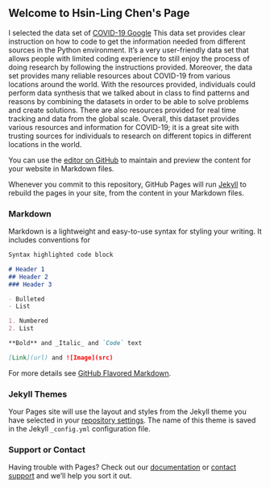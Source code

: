 ## Welcome to Hsin-Ling Chen's Page

I selected the data set of [COVID-19 Google](https://github.com/google-research/open-covid-19-data)
This data set provides clear instruction on how to code to get the information needed from different sources in the Python environment. It’s a very user-friendly data set that allows people with limited coding experience to still enjoy the process of doing research by following the instructions provided. Moreover, the data set provides many reliable resources about COVID-19 from various locations around the world. With the resources provided, individuals could perform data synthesis that we talked about in class to find patterns and reasons by combining the datasets in order to be able to solve problems and create solutions. There are also resources provided for real time tracking and data from the global scale. Overall, this dataset provides various resources and information for COVID-19; it is a great site with trusting sources for individuals to research on different topics in different locations in the world. 



You can use the [editor on GitHub](https://github.com/hsinlingchen/hsinlingchen.website/edit/gh-pages/index.md) to maintain and preview the content for your website in Markdown files.

Whenever you commit to this repository, GitHub Pages will run [Jekyll](https://jekyllrb.com/) to rebuild the pages in your site, from the content in your Markdown files.

### Markdown

Markdown is a lightweight and easy-to-use syntax for styling your writing. It includes conventions for

```markdown
Syntax highlighted code block

# Header 1
## Header 2
### Header 3

- Bulleted
- List

1. Numbered
2. List

**Bold** and _Italic_ and `Code` text

[Link](url) and ![Image](src)
```

For more details see [GitHub Flavored Markdown](https://guides.github.com/features/mastering-markdown/).

### Jekyll Themes

Your Pages site will use the layout and styles from the Jekyll theme you have selected in your [repository settings](https://github.com/hsinlingchen/hsinlingchen.website/settings/pages). The name of this theme is saved in the Jekyll `_config.yml` configuration file.

### Support or Contact

Having trouble with Pages? Check out our [documentation](https://docs.github.com/categories/github-pages-basics/) or [contact support](https://support.github.com/contact) and we’ll help you sort it out.

